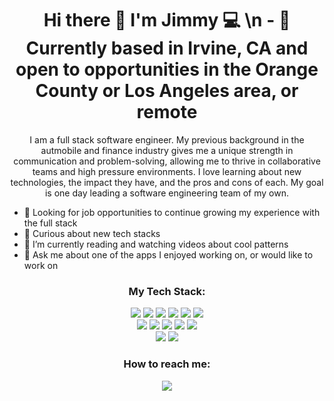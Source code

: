 <h1 align='center'>
  Hi there 👋 I'm Jimmy 💻 \n
  - 📍 Currently based in Irvine, CA and open to opportunities in the Orange County or Los Angeles area, or remote
</h1>

<p align='center'>
I am a full stack software engineer. My previous background in the autmobile and finance industry gives me a unique strength in communication and problem-solving, allowing me to thrive in collaborative teams and high pressure environments. I love learning about new technologies, the impact they have, and the pros and cons of each. My goal is one day leading a software engineering team of my own.
</p>

- 🌱 Looking for job opportunities to continue growing my experience with the full stack
- 🤔 Curious about new tech stacks
- 🔭 I’m currently reading and watching videos about cool patterns
- 💬 Ask me about one of the apps I enjoyed working on, or would like to work on


<h3 align='center'>
My Tech Stack:
</h3>

<p align='center'>
<img src="https://img.shields.io/badge/Javascript-F7DF1E?style=for-the-badge&logo=javascript&logoColor=61DAFB" />
<img src="https://img.shields.io/badge/Typescript-3178C6?style=for-the-badge&logo=typescript&logoColor=61DAFB" />
<img src="https://img.shields.io/badge/React-20232A?style=for-the-badge&logo=react&logoColor=61DAFB" />
<img src="https://img.shields.io/badge/next.js-000000?style=for-the-badge&logo=nextdotjs&logoColor=white" />
<img src="https://img.shields.io/badge/html5-%23E34F26.svg?style=for-the-badge&logo=html5&logoColor=white" />
<img src="https://img.shields.io/badge/css3-%231572B6.svg?style=for-the-badge&logo=css3&logoColor=white" />
<br>
<img src="https://img.shields.io/badge/PostgreSQL-316192?style=for-the-badge&logo=postgresql&logoColor=white" /> 
<img src="https://img.shields.io/badge/MySQL-005C84?style=for-the-badge&logo=mysql&logoColor=white" />
<img src="https://img.shields.io/badge/MongoDB-4EA94B?style=for-the-badge&logo=mongodb&logoColor=white" />
<img src="https://img.shields.io/badge/Express.js-000000?style=for-the-badge&logo=express&logoColor=white" />
<img src="https://img.shields.io/badge/Node.js-339933?style=for-the-badge&logo=nodedotjs&logoColor=white" />
<br>
<img src="https://img.shields.io/badge/NPM-%23000000.svg?style=for-the-badge&logo=npm&logoColor=white" />
<img src="https://img.shields.io/badge/Jest-C21325?style=for-the-badge&logo=jest&logoColor=white" />

<h3 align='center'>
  How to reach me:
</h3>
<p align='center'>
  <a href="https://www.linkedin.com/in/jimmy-pham-res/">
    <img src="https://img.shields.io/badge/linkedin-%230077B5.svg?&style=for-the-badge&logo=linkedin&logoColor=white" />
  </a>
</p> 
